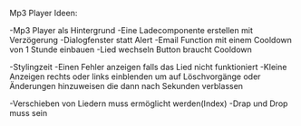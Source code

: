 Mp3 Player Ideen:

-Mp3 Player als Hintergrund
-Eine Ladecomponente erstellen mit Verzögerung
-Dialogfenster statt Alert
-Email Function mit einem Cooldown von 1 Stunde einbauen
-Lied wechseln Button braucht Cooldown

-Stylingzeit
-Einen Fehler anzeigen falls das Lied nicht funktioniert
-Kleine Anzeigen rechts oder links einblenden um auf Löschvorgänge oder Änderungen hinzuweisen die dann nach Sekunden verblassen

-Verschieben von Liedern muss ermöglicht werden(Index)
-Drap und Drop muss sein